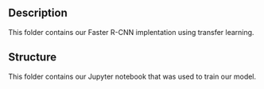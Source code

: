 ## Description
This folder contains our Faster R-CNN implentation using transfer learning.
## Structure
This folder contains our Jupyter notebook that was used to train our model.
